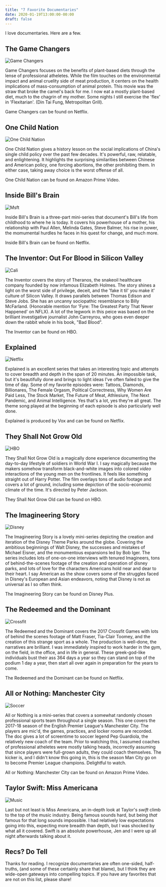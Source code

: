```yaml
---
title: "7 Favorite Documentaries"
date: 2020-01-19T13:00:00-00:00
draft: false
---
```


I love documentaries. Here are a few.

## The Game Changers

![Game Changers](/images/documentaries/game-changers-pic.png)

Game Changers focuses on the benefits of plant-based diets through the lense of professional atheletes. While the film touches on the environmental impact and animal cruelity side of meat production, it centers on the health implications of mass-consumption of animal protein. This movie was the straw that broke the camel's back for me. I now eat a mostly plant-based diet, much to the chagrin of my mother. Some nights I still exercise the 'flex' in 'Flexitarian'. (Din Tai Fung, Metropolitan Grill).

Game Changers can be found on Netflix.

## One Child Nation

![One Child Nation](/images/documentaries/one-child.png)

One Child Nation gives a history lesson on the social implications of China's single child policy over the past few decades. It's powerful, raw, relatable, and enlightening. It highlights the surprising similarities between Chinese and American policy, one forcing abortions, the other prohibiting them. In either case, taking away choice is the worst offense of all.

One Child Nation can be found on Amazon Prime Video.

## Inside Bill's Brain

![Msft](/images/documentaries/bill.png)

Inside Bill's Brain is a three-part mini-series that document's Bill's life from childhood to where he is today. It covers his powerhouse of a mother, his relationship with Paul Allen, Melinda Gates, Steve Balmer, his rise in power, the momumental hurdles he faces in his quest for change, and much more.

Inside Bill's Brain can be found on Netflix.

## The Inventor: Out For Blood in Silicon Valley

![Cali](/images/documentaries/theranos.png)

The Inventor covers the story of Theranos, the snakeoil healthcare company founded by now infamous Elizabeth Holmes. The story shines a light on the worst side of privilege, deceit, and the 'fake it til' you make it' culture of Silicon Valley. It draws parallels between Thomas Edison and Steve Jobs. She has an uncanny sociopathic resemblance to Billy McFarland. (Honorable mention for 'Fyre: The Greatest Party That Never Happened' on NFLX). A lot of the legwork in this peice was based on the brilliant investigative journalist John Carreyrou, who goes even deeper down the rabbit whole in his book, "Bad Blood".

The Inventor can be found on HBO.

## Explained

![Netflix](/images/documentaries/tattoo.png)

Explained is an excellent series that takes an interesting topic and attempts to cover breadth and depth in the span of 20 minutes. An impossible task, but it's beautifully done and brings to light ideas I've often failed to give the time of day. Some of my favorite episodes were: Tattoos, Diamonds, Billionares, The Female Orgasm, Political Correctness, Why Women Are Paid Less, The Stock Market, The Future of Meat, Athlesiure, The Next Pandemic, and Animal Intelligence. Yes that's a lot, yes they're all great. The theme song played at the beginning of each episode is also particularly well done.

Explained is produced by Vox and can be found on Netflix.

## They Shall Not Grow Old

![HBO](/images/documentaries/old.png)

They Shall Not Grow Old is a magically done experience documenting the day-to-day lifestyle of soldiers in World War I. I say magically because the makers somehow transform black-and-white images into colored *video* interactions of the young men on the frontlines. It feels like something straight out of Harry Potter. The film overlays tons of audio footage and covers a lot of ground, including some depiction of the socio-economic climate of the time. It's directed by Peter Jackson.

They Shall Not Grow Old can be found on HBO.

## The Imagineering Story

![Disney](/images/documentaries/disney.png)

The Imagineering Story is a lovely mini-series depicting the creation and iteration of the Disney Theme Parks around the globe. Covering the ambitious beginnings of Walt Disney, the successes and mistakes of Michael Eisner, and the monumentous expansions led by Bob Iger. The series includes lots of one-on-one interviews with tenured Imagineers, tons of behind-the-scenes footage of the creation and operation of disney parks, and lots of love for the characters Americans hold near and dear to their heart. I say American as the show covers some of the struggles faced in Disney's European and Asian endeavors, noting that Disney is not as universal as I so often think.

The Imagineering Story can be found on Disney Plus.

## The Redeemed and the Dominant

![Crossfit](/images/documentaries/matt2.png)

The Redeemed and the Dominant covers the 2017 Crossfit Games with lots of behind the scenes footage of Matt Fraser, Tia-Clair Toomey, and the creation of this strange sport as a whole. The production is well-done, the narratives are brilliant. I was immediately inspired to work harder in the gym, on the field, in the office, and in life in general. These greek-god-like individuals bust their ass 364 days a year so they can stand on top of the podium 1 day a year, then start all over again in preparation for the years to come.

The Redeemed and the Dominant can be found on Netflix.

## All or Nothing: Manchester City

![Soccer](/images/documentaries/mancity.png)

All or Nothing is a mini-series that covers a somewhat randomly chosen professional sports team throughout a single season. This one covers the 2017-18 season of the English Premier League's Manchester City. The players are mic'd, the games, practices, and locker rooms are recorded. The doc gives a lot of screentime to soccer legend Pep Guardiola, the relatively new coach of the team. Prior to watching this, I assumed coaches of professional atheletes were mostly talking heads, incorrectly assuming that since players were full-grown adults, they could coach themselves. The kicker is, and I didn't know this going in, this is the season Man City go on to become Premier League champions. Delightful to watch.

All or Nothing: Manchester City can be found on Amazon Prime Video.

## Taylor Swift: Miss Americana

![Music](/images/documentaries/taylor.png)

Last but not least is Miss Americana, an in-depth look at Taylor's _swift_ climb to the top of the music industry. Being famous sounds hard, but being *that* famous for that long sounds impossible. I had relatively low expectations going into this, expecting more breadth than depth, but I was shocked by what all it covered. Swift is an absolute powerhouse, Jen and I were up all night afterwards talking about it.

## Recs? Do Tell

Thanks for reading. I recognize documentaries are often one-sided, half-truths, (and some of these certainly share that blame), but I think they are wide-open gateways into compelling topics. If you have any favorites that are not on this list, please share!
